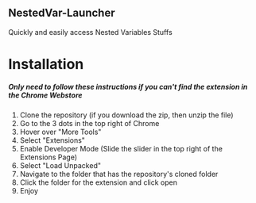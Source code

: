 ## NestedVar-Launcher

Quickly and easily access Nested Variables Stuffs


# Installation 
##### Only need to follow these instructions if you can't find the extension in the Chrome Webstore

1. Clone the repository (if you download the zip, then unzip the file)
2. Go to the 3 dots in the top right of Chrome
3. Hover over "More Tools"
4. Select "Extensions"
5. Enable Developer Mode (Slide the slider in the top right of the Extensions Page)
6. Select "Load Unpacked"
7. Navigate to the folder that has the repository's cloned folder
8. Click the folder for the extension and click open 
9. Enjoy
